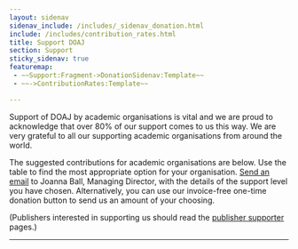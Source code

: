 ```yaml
---
layout: sidenav
sidenav_include: /includes/_sidenav_donation.html
include: /includes/contribution_rates.html
title: Support DOAJ
section: Support
sticky_sidenav: true
featuremap:
 - ~~Support:Fragment->DonationSidenav:Template~~
 - ~~->ContributionRates:Template~~

---
```


Support of DOAJ by academic organisations is vital and we are proud to acknowledge that over 80% of our support comes to us this way. We are very grateful to all our supporting academic organisations from around the world.

The suggested contributions for academic organisations are below. Use the table to find the most appropriate option for your organisation. [Send an email](mailto:joanna@doaj.org) to Joanna Ball, Managing Director, with the details of the support level you have chosen. Alternatively, you can use our invoice-free one-time donation button to send us an amount of your choosing.

(Publishers interested in supporting us should read the [publisher supporter](/support/publisher-supporters/) pages.)

---
